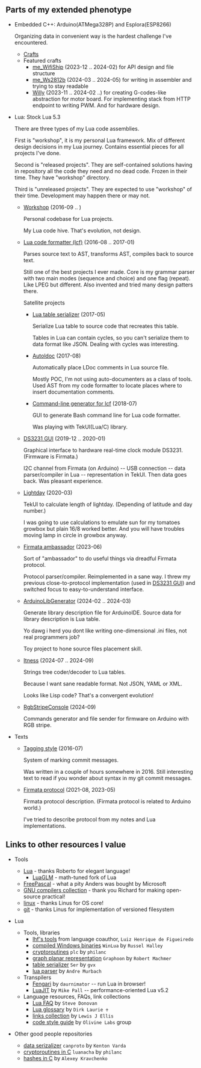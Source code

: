 ## Parts of my extended phenotype

* Embedded C++: Arduino(ATMega328P) and Esplora(ESP8266)

  Organizing data in convenient way is the hardest challenge I've
  encountered.

  * [Crafts](https://github.com/martin-eden/Embedded_Crafts/)
  * Featured crafts
    * [me_WifiShip](https://github.com/martin-eden/Embedded-me_WifiShip)
      (2023-12 .. 2024-02) for API design and file structure
    * [me_Ws2812b](https://github.com/martin-eden/Embedded-me_Ws2812b)
      (2024-03 .. 2024-05) for writing in assembler and trying to stay readable
    * [Willy](https://github.com/martin-eden/willy)
      (2023-11 .. 2024-02 ..) for creating G-codes-like abstraction for
      motor board. For implementing stack from HTTP endpoint to writing
      PWM. And for hardware design.

* Lua: Stock Lua 5.3

  There are three types of my Lua code assemblies.

  First is "workshop", it is my personal Lua framework. Mix of different
  design decisions in my Lua journey. Contains essential pieces for all
  projects I've done.

  Second is "released projects". They are self-contained solutions
  having in repository all the code they need and no dead code. Frozen
  in their time. They have "workshop" directory.

  Third is "unreleased projects". They are expected to use "workshop"
  of their time. Development may happen there or may not.

  * [Workshop](https://github.com/martin-eden/workshop)
    (2016-09 .. )

    Personal codebase for Lua projects.

    My Lua code hive. That's evolution, not design.

  * [Lua code formatter (lcf)](https://github.com/martin-eden/lua_code_formatter)
    (2016-08 .. 2017-01)

    Parses source text to AST, transforms AST, compiles back to source text.

    Still one of the best projects I ever made. Core is my grammar parser
    with two main modes (sequence and choice) and one flag (repeat). Like
    LPEG but different. Also invented and tried many design patters there.

    Satellite projects

    * [Lua table serializer](https://github.com/martin-eden/lua_table_serializer)
      (2017-05)

      Serialize Lua table to source code that recreates this table.

      Tables in Lua can contain cycles, so you can't serialize them to
      data format like JSON. Dealing with cycles was interesting.

    * [Autoldoc](https://github.com/martin-eden/autoldoc)
      (2017-08)

      Automatically place LDoc comments in Lua source file.

      Mostly POC, I'm not using auto-documenters as a class of tools.
      Used AST from my code formatter to locate places where to insert
      documentation comments.

    * [Command-line generator for lcf](https://github.com/martin-eden/lcf_params_gui)
      (2018-07)

      GUI to generate Bash command line for Lua code formatter.

      Was playing with TekUI(Lua/C) library.

  * [DS3231 GUI][DS3231 GUI]
    (2019-12 .. 2020-01)

    Graphical interface to hardware real-time clock module DS3231.
    (Firmware is Firmata.)

    I2C channel from Firmata (on Arduino) -- USB connection -- data
    parser/compiler in Lua -- representation in TekUI.
    Then data goes back. Was pleasant experience.

  * [Lightday](https://github.com/martin-eden/lightday)
    (2020-03)

    TekUI to calculate length of lightday. (Depending of latitude
    and day number.)

    I was going to use calculations to emulate sun for my tomatoes
    growbox but plain 16/8 worked better. And you will have troubles
    moving lamp in circle in growbox anyway.

  * [Firmata ambassador](https://github.com/martin-eden/FirmataAmbassador)
    (2023-06)

    Sort of "ambassador" to do useful things via dreadful Firmata protocol.

    Protocol parser/compiler. Reimplemented in a sane way. I threw my
    previous close-to-protocol implementation (used in [DS3231 GUI][DS3231 GUI])
    and switched focus to easy-to-understand interface.

  * [ArduinoLibGenerator](https://github.com/martin-eden/ArduinoLibGenerator)
    (2024-02 .. 2024-03)

    Generate library description file for ArduinoIDE. Source data for
    library description is Lua table.

    Yo dawg i herd you dont like writing one-dimensional .ini files,
    not real programmers job?

    Toy project to hone source files placement skill.

  * [Itness](https://github.com/martin-eden/Lua-Itness)
    (2024-07 .. 2024-09)

    Strings tree coder/decoder to Lua tables.

    Because I want sane readable format. Not JSON, YAML or XML.

    Looks like Lisp code? That's a convergent evolution!

  * [RgbStripeConsole](https://github.com/martin-eden/Lua-RgbStripeConsole)
    (2024-09)

    Commands generator and file sender for firmware on Arduino with RGB stripe.

* Texts

  * [Tagging style](https://github.com/martin-eden/tagging_guideline)
    (2016-07)

    System of marking commit messages.

    Was written in a couple of hours somewhere in 2016. Still
    interesting text to read if you wonder about syntax in my git
    commit messages.

  * [Firmata protocol](https://github.com/martin-eden/firmata_protocol/blob/main/protocol.md)
    (2021-08, 2023-05)

    Firmata protocol description. (Firmata protocol is related to Arduino world.)

    I've tried to describe protocol from my notes and Lua implementations.

## Links to other resources I value

  * Tools
    * [Lua](https://github.com/lua/lua) - thanks Roberto for elegant language!
      * [LuaGLM](https://github.com/gottfriedleibniz/lua) - math-tuned fork of Lua
    * [FreePascal](https://github.com/fpc/FPCSource) - what a pity Anders was bought by Microsoft
    * [GNU compilers collection](https://github.com/gcc-mirror/gcc) - thank you Richard for making open-source practical!
    * [linux](https://github.com/torvalds/linux) - thanks Linus for OS core!
    * [git](https://github.com/git/git) - thanks Linus for implementation of versioned filesystem

  * Lua
    * Tools, libraries
      * [lhf's tools](http://webserver2.tecgraf.puc-rio.br/~lhf/ftp/lua/) from language coauthor, `Luiz Henrique de Figueiredo`
      * [compiled Windows binaries](https://github.com/WinLua/bin) `WinLua` by `Russel Halley`
      * [cryptoroutines](https://github.com/philanc/plc) `plc` by `philanc`
      * [graph planar representation](https://github.com/rm-code/Graphoon) `Graphoon` by `Robert Machmer`
      * [table serializer](https://github.com/gvx/Ser) `Ser` by `gvx`
      * [lua parser](https://github.com/andremm/lua-parser) by `Andre Murbach`
    * Transpilers
      * [Fengari](https://github.com/fengari-lua/fengari) by `daurnimator` -- run Lua in browser!
      * [LuaJIT](https://github.com/LuaJIT/LuaJIT) by `Mike Pall` -- performance-oriented Lua v5.2
    * Language resources, FAQs, link collections
      * [Lua FAQ](https://github.com/stevedonovan/luafaq) by `Steve Donovan`
      * [Lua glossary](https://rawgit.com/dlaurie/lua-notes/master/glossary.html) by `Dirk Laurie ♰`
      * [links collection](https://github.com/LewisJEllis/awesome-lua) by `Lewis J Ellis`
      * [code style guide](https://github.com/Olivine-Labs/lua-style-guide) by `Olivine Labs` group

  * Other good people repositories
    * [data serizalizer](https://github.com/sandstorm-io/capnproto) `canproto` by `Kenton Varda`
    * [cryptoroutines in C](https://github.com/philanc/luanacha) `luanacha` by `philanc`
    * [hashes in C](https://github.com/rhash/RHash/tree/master/librhash) by `Alexey Kravchenko`

[DS3231 GUI]: https://github.com/martin-eden/tekui_ds3231
